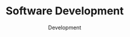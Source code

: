 ---
layout: service
title: "Software Development"
subtitle: "Development"
lang: en
ref: Software Development
img: computer.png
description: Gvero's Pintokyo Games develops and manages IT applications as well as software tools according to the needs of our clients. In the institutions such as <a href="https://www.msf.org">Médecins Sans Frontières </a> and <a href="https://www.credit-suisse.com"> Credit Suisse</a>, we have developed IT applications, using modern technologies such as <a href="http://spring.io/projects/spring-boot">Spring Boot</a>, <a href="https://reactjs.org">React</a>, <a href="https://jekyllrb.com">Jekyll</a>, <a href="https://www.oracle.com/database/">Oracle DB</a> and <a href="https://www.microsoft.com/en-us/sql-server/sql-server-2019">MS SQL</a>. During the university research at <a href="https://www.epfl.ch">EPFL</a>, we also implemented software development and testing tools. In addition, we participated in the various projects in which we processed and analyzed data.<br/> <br/>If you need advice and more information, do not hesitate to contact us.
---